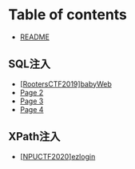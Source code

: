 # Table of contents

* [README](README.md)

## SQL注入

* [\[RootersCTF2019\]babyWeb](sql-zhu-ru/rootersctf2019-babyweb.md)
* [Page 2](sql-zhu-ru/page-2.md)
* [Page 3](sql-zhu-ru/page-3.md)
* [Page 4](sql-zhu-ru/page-4.md)

## XPath注入

* [\[NPUCTF2020\]ezlogin](xpath-zhu-ru/npuctf2020-ezlogin.md)
